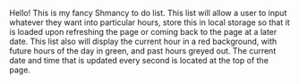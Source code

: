 Hello! This is my fancy Shmancy to do list. This list will allow a user to input whatever they want into particular hours, store this in local storage so that it is loaded upon refreshing the page or coming back to the page at a later date. This list also will display the current hour in a red background, with future hours of the day in green, and past hours greyed out. The current date and time that is updated every second is located at the top of the page. 